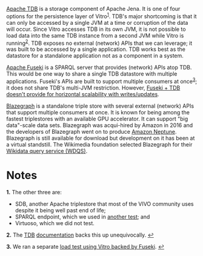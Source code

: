 [Apache TDB](https://jena.apache.org/documentation/tdb/) is a storage component of Apache Jena. It is one of four options for the persistence layer of Vitro<sup name="a1">[1](#f1)</sup>. TDB's major shortcoming is that it can only be accessed by a single JVM at a time or corruption of the data will occur. Since Vitro accesses TDB in its own JVM, it is not possible to load data into the same TDB instance from a second JVM while Vitro is running<sup name="a2">[2](#f2)</sup>. TDB exposes no external (network) APIs that we can leverage; it was built to be accessed by a single application. TDB works best as the datastore for a standalone application not as a component in a system.

[Apache Fuseki](https://jena.apache.org/documentation/fuseki2/) is a SPARQL server that provides (network) APIs atop TDB. This would be one way to share a single TDB datastore with multiple applications. Fuseki's APIs are built to support multiple consumers at once<sup name="a3">[3](#f3)</sup>; it does not share TDB's multi-JVM restriction. However, [Fuseki + TDB doesn't provide for horizontal scalability with writes/updates](https://stackoverflow.com/a/40529597).

[Blazegraph](https://www.blazegraph.com/) is a standalone triple store with several external (network) APIs that support multiple consumers at once. It is known for being among the fastest triplestores with an available GPU accelerator. It can support "big data"-scale data sets. Blazegraph was acqui-hired by Amazon in 2016 and the developers of Blazegraph went on to produce [Amazon Neptune](https://aws.amazon.com/neptune/). Blazegraph is still available for download but development on it has been at a virtual standstill. The Wikimedia foundation selected Blazegraph for their [Wikidata query service (WDQS)](https://query.wikidata.org/).

# Notes

<b name="f1">1.</b> The other three are: 
* SDB, another Apache triplestore that most of the VIVO community uses despite it being well past end of life; 
* SPARQL endpoint, which we used in [another test](https://github.com/sul-dlss/rialto/wiki/Loading-data-into-Vitro:-Fuseki-HTTP-SPARQL-Update-API); and
* Virtuoso, which we did not test. 

<b name="f2">2.</b> The [TDB](https://jena.apache.org/documentation/tdb/tdb_transactions.html#multi-jvm) [documentation](https://jena.apache.org/documentation/tdb/faqs.html#multi-jvm) backs this up unequivocally. [↩](#a2)

<b name="f3">3.</b> We ran a separate [load test using Vitro backed by Fuseki](https://github.com/sul-dlss/rialto/wiki/Loading-data-into-Vitro:-Fuseki-HTTP-SPARQL-Update-API). [↩](#a3)